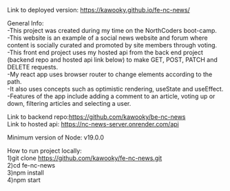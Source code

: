 Link to deployed version: https://kawooky.github.io/fe-nc-news/


General Info:<br>
-This project was created during my time on the NorthCoders boot-camp.<br>
-This website is an example of a social news website and forum where content is socially curated and promoted by site members through voting.<br>
-This front end project uses my hosted api from the back end project (backend repo and hosted api link below) to make GET, POST, PATCH and DELETE requests.<br>
-My react app uses browser router to change elements according to the path.<br>
-It also uses concepts such as optimistic rendering, useState and useEffect.<br>
-Features of the app include adding a comment to an article, voting up or down, filtering articles and selecting a user.<br>


Link to backend repo:https://github.com/kawooky/be-nc-news<br>
Link to hosted api: https://nc-news-server.onrender.com/api

Minimum version of Node: v19.0.0

How to run project locally:<br>
1)git clone https://github.com/kawooky/fe-nc-news.git<br>
2)cd fe-nc-news<br>
3)npm install<br>
4)npm start<br>

